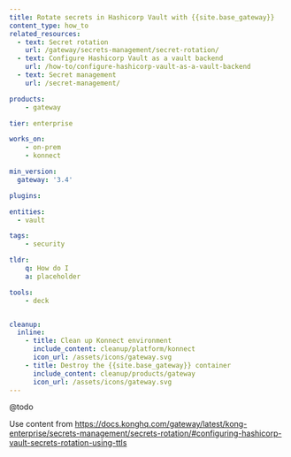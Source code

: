 ```yaml
---
title: Rotate secrets in Hashicorp Vault with {{site.base_gateway}}
content_type: how_to
related_resources:
  - text: Secret rotation
    url: /gateway/secrets-management/secret-rotation/
  - text: Configure Hashicorp Vault as a vault backend
    url: /how-to/configure-hashicorp-vault-as-a-vault-backend
  - text: Secret management
    url: /secret-management/

products:
    - gateway

tier: enterprise

works_on:
    - on-prem
    - konnect

min_version:
  gateway: '3.4'

plugins:

entities: 
  - vault

tags:
    - security

tldr:
    q: How do I 
    a: placeholder

tools:
    - deck


cleanup:
  inline:
    - title: Clean up Konnect environment
      include_content: cleanup/platform/konnect
      icon_url: /assets/icons/gateway.svg
    - title: Destroy the {{site.base_gateway}} container
      include_content: cleanup/products/gateway
      icon_url: /assets/icons/gateway.svg
---
```


@todo

Use content from https://docs.konghq.com/gateway/latest/kong-enterprise/secrets-management/secrets-rotation/#configuring-hashicorp-vault-secrets-rotation-using-ttls 